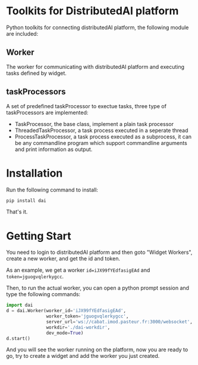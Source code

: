 # Toolkits for DistributedAI platform

Python toolkits for connecting distributedAI platform, the following module are included:
## Worker
The worker for communicating with distributedAI platform and executing tasks defined by widget.
## taskProcessors
A set of predefined taskProcessor to exectue tasks, three type of taskProcessors are implemented:
 * TaskProcessor, the base class, implement a plain task processor
 * ThreadedTaskProcessor, a task process executed in a seperate thread
 * ProcessTaskProcessor, a task process executed as a subprocess, it can be any commandline program which support commandline arguments and print information as output.

# Installation
Run the following command to install:
```bash
pip install dai
```
That's it.

# Getting Start
You need to login to distributedAI platform and then goto "Widget Workers", create a new worker, and get the id and token.

As an example, we get a worker `id=iJX99fYEdfasigEAd` and `token=jguogvqlerkygcc`.

Then, to run the actual worker, you can open a python prompt session and type the following commands:

```python
import dai
d = dai.Worker(worker_id='iJX99fYEdfasigEAd',
               worker_token='jguogvqlerkygcc',
               server_url='ws://cabat.imod.pasteur.fr:3000/websocket',
               workdir='./dai-workdir',
               dev_mode=True)
d.start()
```
And you will see the worker running on the platform, now you are ready to go, try to create a widget and add the worker you just created.


